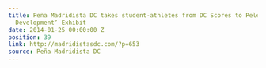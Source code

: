 ```yaml
---
title: Peña Madridista DC takes student-athletes from DC Scores to Pelé’s ‘Gols for
  Development’ Exhibit
date: 2014-01-25 00:00:00 Z
position: 39
link: http://madridistasdc.com/?p=653
source: Peña Madridista DC
---
```


